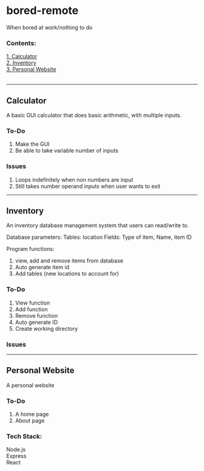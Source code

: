 # bored-remote
When bored at work/nothing to do<br>
### Contents:
[1. Calculator](#calc)<br>
[2. Inventory](#inven)<br>
[3. Personal Website](#perWeb)<br>
<br>

---

## <a name = "calc"></a>Calculator
A basic GUI calculator that does basic arithmetic, with multiple inputs.

### To-Do
1. Make the GUI
2. Be able to take variable number of inputs

### Issues
1. Loops indefinitely when non numbers are input
2. Still takes number operand inputs when user wants to exit

---

## <a name = "inven">Inventory</a>
An inventory database management system that users can read/write to.


Database parameters:
Tables: location
Fields: Type of item, Name, item ID

Program functions:
1. view, add and remove items from database
2. Auto generate item id
3. Add tables (new locations to account for)

### To-Do
1. View function
2. Add function
3. Remove function
4. Auto generate ID
5. Create working directory

### Issues


---

## <a name = "perWeb">Personal Website</a>
A personal website

### To-Do
1. A home page
2. About page

### Tech Stack:
Node.js<br>
Express<br>
React<br>
